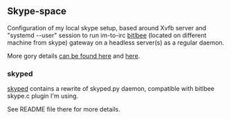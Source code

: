 Skype-space
--------------------

Configuration of my local skype setup, based around Xvfb server and "systemd
--user" session to run im-to-irc [bitlbee](http://bitlbee.org/) (located on
different machine from skype) gateway on a headless server(s) as a regular
daemon.

More gory details [can be found
here](http://blog.fraggod.net/2013/01/27/skype-to-irc-gateway-on-a-headless-server-as-a-systemd-user-session-daemon.html)
and
[here](http://blog.fraggod.net/2013/01/28/headless-skype-to-irc-gateway-part-3-bitlbee-skyped.html).


### skyped

[skyped](https://github.com/mk-fg/skype-space/tree/master/skyped) contains a
rewrite of skyped.py daemon, compatible with bitlbee skype.c plugin I'm using.

See README file there for more details.
